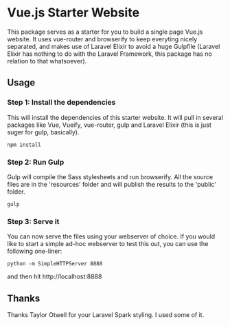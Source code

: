 # Vue.js Starter Website
This package serves as a starter for you to build a single page Vue.js website. It uses vue-router and browserify to keep everyting nicely separated, and makes use of Laravel Elixir to avoid a huge Gulpfile (Laravel Elixir has nothing to do with the Laravel Framework, this package has no relation to that whatsoever).


## Usage

### Step 1: Install the dependencies
This will install the dependencies of this starter website. It will pull in several packages like Vue, Vueify, vue-router, gulp and Laravel Elixir (this is just suger for gulp, basically).

```
npm install
```

### Step 2: Run Gulp
Gulp will compile the Sass stylesheets and run browserify. All the source files are in the 'resources' folder and will publish the results to the 'public' folder.

```
gulp
```

### Step 3: Serve it
You can now serve the files using your webserver of choice.
If you would like to start a simple ad-hoc webserver to test this out, you can use the following one-liner:
```
python -m SimpleHTTPServer 8888
```
and then hit http://localhost:8888


## Thanks
Thanks Taylor Otwell for your Laravel Spark styling. I used some of it.